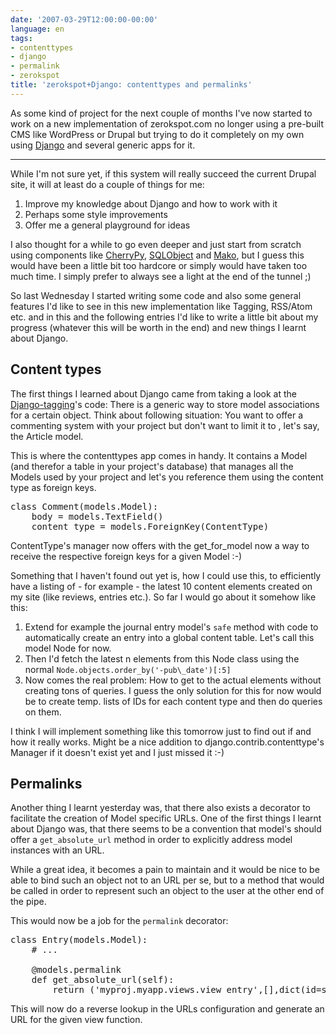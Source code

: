```yaml
---
date: '2007-03-29T12:00:00-00:00'
language: en
tags:
- contenttypes
- django
- permalink
- zerokspot
title: 'zerokspot+Django: contenttypes and permalinks'
---
```



As some kind of project for the next couple of months I've now started to work on a new implementation of zerokspot.com no longer using a pre-built CMS like WordPress or Drupal but trying to do it completely on my own using [Django](http://www.djangoproject.com) and several generic apps for it.



-------------------------------



While I'm not sure yet, if this system will really succeed the current Drupal site, it will at least do a couple of things for me:

1. Improve my knowledge about Django and how to work with it
2. Perhaps some style improvements
3. Offer me a general playground for ideas

I also thought for a while to go even deeper and just start from scratch using components like [CherryPy](http://cherrypy.org), [SQLObject](http://www.sqlobject.org/) and [Mako](http://www.makotemplates.org/), but I guess this would have been a little bit too hardcore or simply would have taken too much time. I simply prefer to always see a light at the end of the tunnel ;)

So last Wednesday I started writing some code and also some general features I'd like to see in this new implementation like Tagging, RSS/Atom etc. and in this and the following entries I'd like to write a little bit about my progress (whatever this will be worth in the end) and new things I learnt about Django.

## Content types

The first things I learned about Django came from taking a look at the [Django-tagging](http://code.google.com/p/django-tagging)'s code: There is a generic way to store model associations for a certain object. Think about following situation: You want to offer a commenting system with your project but don't want to limit it to , let's say,  the Article model. 

This is where the contenttypes app comes in handy. It contains a Model (and therefor a table in your project's database) that manages all the Models used by your project and let's you reference them using the content type as foreign keys.

<pre class="code python"><span class="k">class</span> <span class="nc">Comment</span><span class="p">(</span><span class="n">models</span><span class="o">.</span><span class="n">Model</span><span class="p">):</span>
	<span class="n">body</span> <span class="o">=</span> <span class="n">models</span><span class="o">.</span><span class="n">TextField</span><span class="p">()</span>
	<span class="n">content_type</span> <span class="o">=</span> <span class="n">models</span><span class="o">.</span><span class="n">ForeignKey</span><span class="p">(</span><span class="n">ContentType</span><span class="p">)</span>
</pre>

ContentType's manager now offers with the get_for_model now a way to receive the respective foreign keys for a given Model :-)

Something that I haven't found out yet is, how I could use this, to efficiently have a listing of - for example - the latest 10 content elements created on my site (like reviews, entries etc.). So far I would go about it somehow like this:

1. Extend for example the journal entry model's `safe` method with code to automatically create an entry into a global content table. Let's call this model Node for now.
2. Then I'd fetch the latest n elements from this Node class using the normal `Node.objects.order_by('-pub\_date')[:5]`
3. Now comes the real problem: How to get to the actual elements without creating tons of queries. I guess the only solution for this for now would be to create temp. lists of IDs for each content type and then do queries on them.

I think I will implement something like this tomorrow just to find out if and how it really works. Might be a nice addition to django.contrib.contenttype's Manager if it doesn't exist yet and I just missed it :-)

## Permalinks

Another thing I learnt yesterday was, that there also exists a decorator to facilitate the creation of Model specific URLs. One of the first things I learnt about Django was, that there seems to be a convention that model's should offer a `get_absolute_url` method in order to explicitly address model instances with an URL. 

While a great idea, it becomes a pain to maintain and it would be nice to be able to bind such an object not to an URL per se, but to a method that would be called in order to represent such an object to the user at the other end of the pipe.

This would now be a job for the `permalink` decorator:

<pre class="code python"><span class="k">class</span> <span class="nc">Entry</span><span class="p">(</span><span class="n">models</span><span class="o">.</span><span class="n">Model</span><span class="p">):</span>
	<span class="c"># ...</span>
	
	<span class="nd">@models</span><span class="o">.</span><span class="n">permalink</span>
	<span class="k">def</span> <span class="nf">get_absolute_url</span><span class="p">(</span><span class="bp">self</span><span class="p">):</span>
		<span class="k">return</span> <span class="p">(</span><span class="s">&#39;myproj.myapp.views.view_entry&#39;</span><span class="p">,[],</span><span class="nb">dict</span><span class="p">(</span><span class="nb">id</span><span class="o">=</span><span class="bp">self</span><span class="o">.</span><span class="n">id</span><span class="p">),)</span>
</pre>

This will now do a reverse lookup in the URLs configuration and generate an URL for the given view function.
